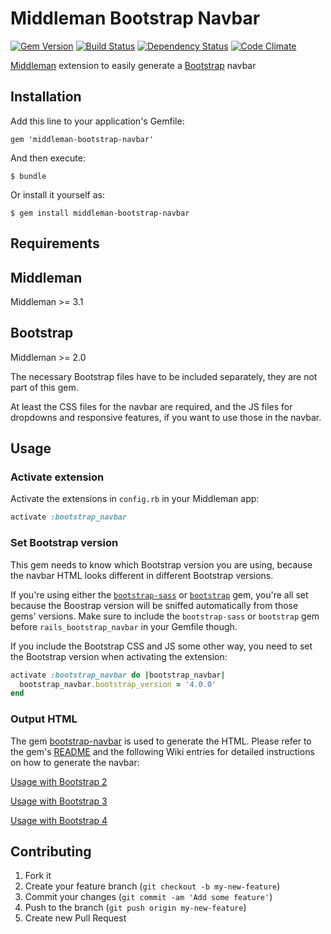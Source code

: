 # Middleman Bootstrap Navbar

[![Gem Version](https://badge.fury.io/rb/middleman-bootstrap-navbar.png)](http://badge.fury.io/rb/middleman-bootstrap-navbar)
[![Build Status](https://secure.travis-ci.org/bootstrap-ruby/middleman-bootstrap-navbar.png)](http://travis-ci.org/bootstrap-ruby/middleman-bootstrap-navbar)
[![Dependency Status](https://gemnasium.com/bootstrap-ruby/middleman-bootstrap-navbar.png)](https://gemnasium.com/bootstrap-ruby/middleman-bootstrap-navbar)
[![Code Climate](https://codeclimate.com/github/bootstrap-ruby/middleman-bootstrap-navbar.png)](https://codeclimate.com/github/bootstrap-ruby/middleman-bootstrap-navbar)

[Middleman](http://middlemanapp.com/) extension to easily generate a [Bootstrap](https://getbootstrap.com/) navbar

## Installation

Add this line to your application's Gemfile:

    gem 'middleman-bootstrap-navbar'

And then execute:

    $ bundle

Or install it yourself as:

    $ gem install middleman-bootstrap-navbar

## Requirements

## Middleman

Middleman >= 3.1

## Bootstrap

Middleman >= 2.0

The necessary Bootstrap files have to be included separately, they are not part of this gem.

At least the CSS files for the navbar are required, and the JS files for dropdowns and responsive features, if you want to use those in the navbar.

## Usage

### Activate extension

Activate the extensions in `config.rb` in your Middleman app:

```ruby
activate :bootstrap_navbar
```

### Set Bootstrap version

This gem needs to know which Bootstrap version you are using, because the navbar HTML looks different in different Bootstrap versions.

If you're using either the [`bootstrap-sass`](https://github.com/twbs/bootstrap-sass) or [`bootstrap`](https://github.com/twbs/bootstrap-rubygem) gem, you're all set because the Boostrap version will be sniffed automatically from those gems' versions. Make sure to include the `bootstrap-sass` or `bootstrap` gem before `rails_bootstrap_navbar` in your Gemfile though.

If you include the Bootstrap CSS and JS some other way, you need to set the Bootstrap version when activating the extension:

```ruby
activate :bootstrap_navbar do |bootstrap_navbar|
  bootstrap_navbar.bootstrap_version = '4.0.0'
end
```

### Output HTML

The gem [bootstrap-navbar](https://github.com/bootstrap-ruby/bootstrap-navbar) is used to generate the HTML. Please refer to the gem's [README](https://github.com/bootstrap-ruby/bootstrap-navbar/blob/master/README.md) and the following Wiki entries for detailed instructions on how to generate the navbar:

[Usage with Bootstrap 2](https://github.com/bootstrap-ruby/bootstrap-navbar/wiki/Usage-with-Bootstrap-2)

[Usage with Bootstrap 3](https://github.com/bootstrap-ruby/bootstrap-navbar/wiki/Usage-with-Bootstrap-3)

[Usage with Bootstrap 4](https://github.com/bootstrap-ruby/bootstrap-navbar/wiki/Usage-with-Bootstrap-4)

## Contributing

1. Fork it
2. Create your feature branch (`git checkout -b my-new-feature`)
3. Commit your changes (`git commit -am 'Add some feature'`)
4. Push to the branch (`git push origin my-new-feature`)
5. Create new Pull Request
